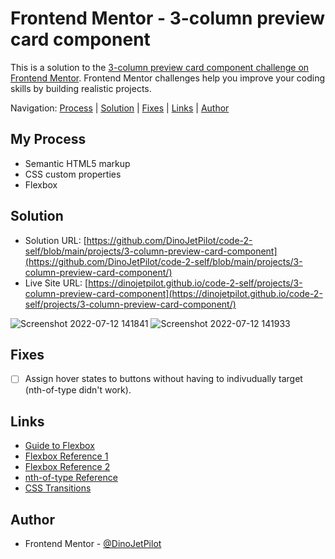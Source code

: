 # Frontend Mentor - 3-column preview card component

This is a solution to the [3-column preview card component challenge on Frontend Mentor](https://www.frontendmentor.io/challenges/3column-preview-card-component-pH92eAR2-/hub/3column-preview-card-challenge-QxSA7JPLNj). Frontend Mentor challenges help you improve your coding skills by building realistic projects. 

Navigation: [Process](#process)  |  [Solution](#solution)  |  [Fixes](#fixes)  |  [Links](#links)  |  [Author](#author)
##

## My Process

- Semantic HTML5 markup
- CSS custom properties
- Flexbox

## Solution

- Solution URL: [https://github.com/DinoJetPilot/code-2-self/blob/main/projects/3-column-preview-card-component](https://github.com/DinoJetPilot/code-2-self/blob/main/projects/3-column-preview-card-component/)
- Live Site URL: [https://dinojetpilot.github.io/code-2-self/projects/3-column-preview-card-component](https://dinojetpilot.github.io/code-2-self/projects/3-column-preview-card-component/)

![Screenshot 2022-07-12 141841](https://user-images.githubusercontent.com/92833227/178576658-6105b97d-7ade-4289-871a-65301fc10a24.png) 
![Screenshot 2022-07-12 141933](https://user-images.githubusercontent.com/92833227/178576701-7160409b-e4fa-4d87-a17d-5ed9c21b3826.png)

## Fixes

- [ ] Assign hover states to buttons without having to indivudually target (nth-of-type didn't work).


## Links

- [Guide to Flexbox](https://css-tricks.com/snippets/css/a-guide-to-flexbox/)
- [Flexbox Reference 1](https://flexbox.malven.co/)
- [Flexbox Reference 2](https://yoksel.github.io/flex-cheatsheet/#section-flex-direction)
- [nth-of-type Reference](https://developer.mozilla.org/en-US/docs/Web/CSS/:nth-of-type)
- [CSS Transitions](https://css-tricks.com/almanac/properties/t/transition/)

## Author

- Frontend Mentor - [@DinoJetPilot](https://www.frontendmentor.io/profile/DinoJetPilot)
